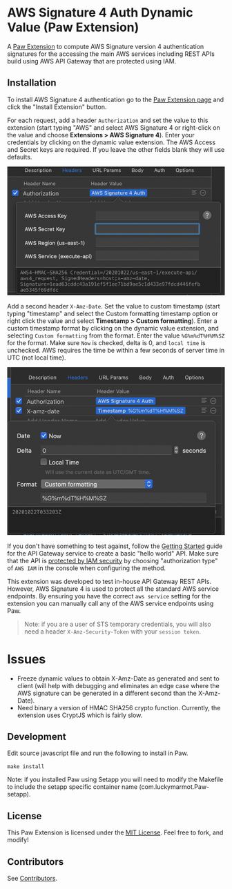 # AWS Signature 4 Auth Dynamic Value (Paw Extension)

A [Paw Extension][extensions] to compute AWS Signature version 4 authentication signatures for the accessing the main AWS services including REST APIs build using AWS API Gateway that are protected using IAM.

## Installation

To install AWS Signature 4 authentication go to the [Paw Extension page][extension] and click the "Install Extension" button.

For each request, add a header `Authorization` and set the value to this extension (start typing "AWS" and select AWS Signature 4 or right-click on the value and choose **Extensions > AWS Signature 4**). Enter your credentials by clicking on the dynamic value extension. The AWS Access and Secret keys are required. If you leave the other fields blank they will use defaults.
        
<img src="Extension.png" alt="screen shot of Paw with extension open">
    
Add a second header `X-Amz-Date`. Set the value to custom timestamp (start typing "timestamp" and select the Custom formatting timestamp option or right click the value and select **Timestamp > Custom formatting**). Enter a custom timestamp format by clicking on the dynamic value extension, and selecting `Custom formatting` from the format. Enter the value `%G%m%dT%H%M%SZ` for the format. Make sure `Now` is checked, delta is 0, and `local time` is unchecked. AWS requires the time be within a few seconds of server time in UTC (not local time).

<img src="CustomDate.png" alt="screen shot of Paw with custom date configured">

If you don't have something to test against, follow the [Getting Started][start] guide for the API Gateway service to create a basic "hello world" API. Make sure that the API is [protected by IAM security][protect] by choosing "authorization type" of `AWS IAM` in the console when configuring the method.

This extension was developed to test in-house API Gateway REST APIs. However, AWS Signature 4 is used to protect all the standard AWS service endpoints. By ensuring you have the correct `aws service` setting for the extension you can manually call any of the AWS service endpoints using Paw.

> Note: if you are a user of STS temporary credentials, you will also need a header `X-Amz-Security-Token` with your `session token`.

# Issues

* Freeze dynamic values to obtain X-Amz-Date as generated and sent to client (will help with debugging and eliminates an edge case where the AWS signature can be generated in a different second than the X-Amz-Date).
* Need binary a version of HMAC SHA256 crypto function. Currently, the extension uses CryptJS which is fairly slow.

## Development

Edit source javascript file and run the following to install in Paw.

```shell
make install
```

Note: if you installed Paw using Setapp you will need to modify the Makefile to include the setapp specific container name (com.luckymarmot.Paw-setapp).

## License

This Paw Extension is licensed under the [MIT License](LICENSE). Feel free to fork, and modify!

## Contributors

See [Contributors][contributors].

[extensions]: http://luckymarmot.com/paw/extensions/
[extension]: https://paw.cloud/extensions/AWSSignature4DynamicValue
[contributors]: https://github.com/luckymarmot/Paw-AWSSignature4DynamicValue/graphs/contributors
[start]: http://docs.aws.amazon.com/apigateway/latest/developerguide/getting-started.html
[protect]: http://docs.aws.amazon.com/apigateway/latest/developerguide/how-to-method-settings-callers-console.html
